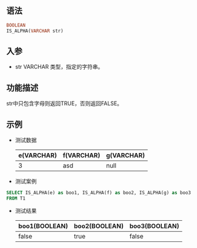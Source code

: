 ## 语法

```sql
BOOLEAN
IS_ALPHA(VARCHAR str)
```

## 入参

- str VARCHAR 类型，指定的字符串。

## 功能描述

str中只包含字母则返回TRUE，否则返回FALSE。

## 示例

- 测试数据

  | e(VARCHAR) | f(VARCHAR) | g(VARCHAR) |
    | --- | --- | --- |
  | 3 | asd | null |

- 测试案例

```sql
SELECT IS_ALPHA(e) as boo1, IS_ALPHA(f) as boo2, IS_ALPHA(g) as boo3
FROM T1
```

- 测试结果

  | boo1(BOOLEAN) | boo2(BOOLEAN) | boo3(BOOLEAN) |
    | --- | --- | --- |
  | false | true | false |


